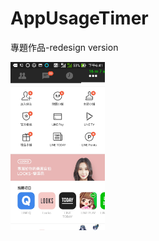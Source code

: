 # AppUsageTimer
專題作品-redesign version

<div>
  <img src="https://raw.githubusercontent.com/Derrick567/AppUsageTimer/master/images/img1.jpg" width="30%" height="30%">
</div>
